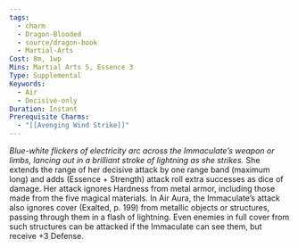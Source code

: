 ```yaml
---
tags:
  - charm
  - Dragon-Blooded
  - source/dragon-book
  - Martial-Arts
Cost: 8m, 1wp
Mins: Martial Arts 5, Essence 3
Type: Supplemental
Keywords:
  - Air
  - Decisive-only
Duration: Instant
Prerequisite Charms:
  - "[[Avenging Wind Strike]]"
---
```

*Blue-white flickers of electricity arc across the Immaculate’s weapon or limbs, lancing out in a brilliant stroke of lightning as she strikes.*
She extends the range of her decisive attack by one range band (maximum long) and adds (Essence + Strength) attack roll extra successes as dice of damage. Her attack ignores Hardness from metal armor, including those made from the five magical materials.
In Air Aura, the Immaculate’s attack also ignores cover (Exalted, p. 199) from metallic objects or structures, passing through them in a flash of lightning. Even enemies in full cover from such structures can be attacked if the Immaculate can see them, but receive +3 Defense.
